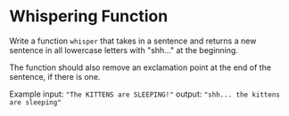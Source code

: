 # Whispering Function

Write a function `whisper` that takes in a sentence 
and returns a new sentence in all lowercase letters with
"shh..." at the beginning. 

The function should also remove an exclamation point
at the end of the sentence, if there is one. 

Example 
input: `"The KITTENS are SLEEPING!"`
output: `"shh... the kittens are sleeping"`
